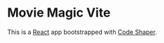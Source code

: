 # Movie Magic Vite

This is a [React](https://reactjs.org/) app bootstrapped with
[Code Shaper](https://code-shaper.dev).
